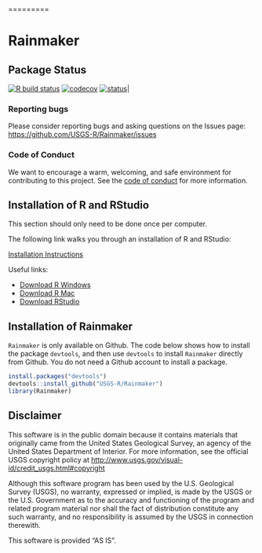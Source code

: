 =========

# Rainmaker

## Package Status

[![R build
status](https://github.com/USGS-R/Rainmaker/workflows/R-CMD-check/badge.svg)](https://github.com/USGS-R/Rainmaker/actions)
[![codecov](https://codecov.io/gh/USGS-R/Rainmaker/branch/main/graph/badge.svg)](https://codecov.io/gh/USGS-R/Rainmaker)
[![status](https://img.shields.io/badge/USGS-Research-blue.svg)](https://owi.usgs.gov/R/packages.html#research)\|

### Reporting bugs

Please consider reporting bugs and asking questions on the Issues page:
<https://github.com/USGS-R/Rainmaker/issues>

### Code of Conduct

We want to encourage a warm, welcoming, and safe environment for
contributing to this project. See the [code of
conduct](https://github.com/USGS-R/Rainmaker/blob/master/CONDUCT.md) for
more information.

## Installation of R and RStudio

This section should only need to be done once per computer.

The following link walks you through an installation of R and RStudio:

[Installation
Instructions](https://owi.usgs.gov/R/training-curriculum/intro-curriculum/Before/)

Useful links:

-   [Download R Windows](https://cran.r-project.org/bin/windows/base/)
-   [Download R Mac](https://cran.r-project.org/bin/macosx/)
-   [Download
    RStudio](https://www.rstudio.com/products/rstudio/download/)

## Installation of Rainmaker

`Rainmaker` is only available on Github. The code below shows how to
install the package `devtools`, and then use `devtools` to install
`Rainmaker` directly from Github. You do not need a Github account to
install a package.

``` r
install.packages("devtools")
devtools::install_github("USGS-R/Rainmaker")
library(Rainmaker)
```

## Disclaimer

This software is in the public domain because it contains materials that
originally came from the United States Geological Survey, an agency of
the United States Department of Interior. For more information, see the
official USGS copyright policy at
<http://www.usgs.gov/visual-id/credit_usgs.html#copyright>

Although this software program has been used by the U.S. Geological
Survey (USGS), no warranty, expressed or implied, is made by the USGS or
the U.S. Government as to the accuracy and functioning of the program
and related program material nor shall the fact of distribution
constitute any such warranty, and no responsibility is assumed by the
USGS in connection therewith.

This software is provided “AS IS”.
